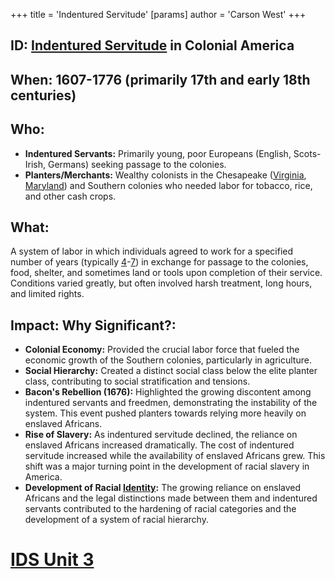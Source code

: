 +++
 title = 'Indentured Servitude'
[params]
	author = 'Carson West'
+++
## ID: [Indentured Servitude](./../indentured-servitude/) in Colonial America

## When:  1607-1776 (primarily 17th and early 18th centuries)

## Who:
* **Indentured Servants:** Primarily young, poor Europeans (English, Scots-Irish, Germans) seeking passage to the colonies.
* **Planters/Merchants:** Wealthy colonists in the Chesapeake ([Virginia](./../virginia/), [Maryland](./../maryland/)) and Southern colonies who needed labor for tobacco, rice, and other cash crops.

## What:
A system of labor in which individuals agreed to work for a specified number of years (typically [4](./../4/)-[7](./../7/)) in exchange for passage to the colonies, food, shelter, and sometimes land or tools upon completion of their service.  Conditions varied greatly, but often involved harsh treatment, long hours, and limited rights.

## Impact: Why Significant?:
* **Colonial Economy:** Provided the crucial labor force that fueled the economic growth of the Southern colonies, particularly in agriculture.
* **Social Hierarchy:** Created a distinct social class below the elite planter class, contributing to social stratification and tensions.
* **Bacon's Rebellion (1676):**  Highlighted the growing discontent among indentured servants and freedmen, demonstrating the instability of the system.  This event pushed planters towards relying more heavily on enslaved Africans.
* **Rise of Slavery:** As indentured servitude declined, the reliance on enslaved Africans increased dramatically.  The cost of indentured servitude increased while the availability of enslaved Africans grew. This shift was a major turning point in the development of racial slavery in America.
* **Development of Racial [Identity](./../identity/):** The growing reliance on enslaved Africans and the legal distinctions made between them and indentured servants contributed to the hardening of racial categories and the development of a system of racial hierarchy.


# [IDS Unit 3](./../ids-unit-3/)
